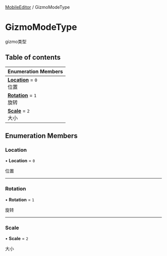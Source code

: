 [MobileEditor](../modules/MobileEditor.MobileEditor.md) / GizmoModeType

# GizmoModeType <Badge type="tip" text="Enumeration" /> <Score text="GizmoModeType" />

gizmo类型

## Table of contents

| Enumeration Members |
| :-----|
| **[Location](MobileEditor.GizmoModeType.md#location)** = ``0`` <br> 位置|
| **[Rotation](MobileEditor.GizmoModeType.md#rotation)** = ``1`` <br> 旋转|
| **[Scale](MobileEditor.GizmoModeType.md#scale)** = ``2`` <br> 大小|

## Enumeration Members

### Location <Score text="Location" /> 

• **Location** = ``0``

位置

___

### Rotation <Score text="Rotation" /> 

• **Rotation** = ``1``

旋转

___

### Scale <Score text="Scale" /> 

• **Scale** = ``2``

大小
